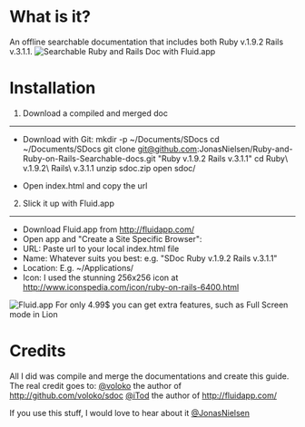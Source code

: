 What is it?
===========
An offline searchable documentation that includes both Ruby v.1.9.2 Rails v.3.1.1.
![Searchable Ruby and Rails Doc with Fluid.app ](http://img522.imageshack.us/img522/4939/screenshot20111027at132.png "Searchable Ruby and Rails Doc with Fluid.app")


Installation
============

1. Download a compiled and merged doc
-------------------------------------

* Download with Git:
              mkdir -p ~/Documents/SDocs
              cd ~/Documents/SDocs
              git clone git@github.com:JonasNielsen/Ruby-and-Ruby-on-Rails-Searchable-docs.git "Ruby v.1.9.2 Rails v.3.1.1"
              cd Ruby\ v.1.9.2\ Rails\ v.3.1.1
              unzip sdoc.zip 
              open sdoc/

* Open index.html and copy the url
              
2. Slick it up with Fluid.app
-----------------------------

* Download Fluid.app from <http://fluidapp.com/>
* Open app and "Create a Site Specific Browser":
* URL: Paste url to your local index.html file
* Name: Whatever suits you best: e.g. "SDoc Ruby v.1.9.2 Rails v.3.1.1"
* Location: E.g. ~/Applications/
* Icon: I used the stunning 256x256 icon at <http://www.iconspedia.com/icon/ruby-on-rails-6400.html>

![Fluid.app ](http://img249.imageshack.us/img249/4939/screenshot20111027at132.png "Create a Site Specific Browser")
For only 4.99$ you can get extra features, such as Full Screen mode in Lion

Credits
========
All I did was compile and merge the documentations and create this guide.
The real credit goes to:
[@voloko](http://twitter.com/voloko) the author of http://github.com/voloko/sdoc
[@iTod](http://twitter.com/itod) the author of http://fluidapp.com/

If you use this stuff, I would love to hear about it [@JonasNielsen](http://twitter.com/JonasNielsen)